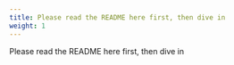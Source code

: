 ```yaml
---
title: Please read the README here first, then dive in
weight: 1
---
```

Please read the README here first, then dive in